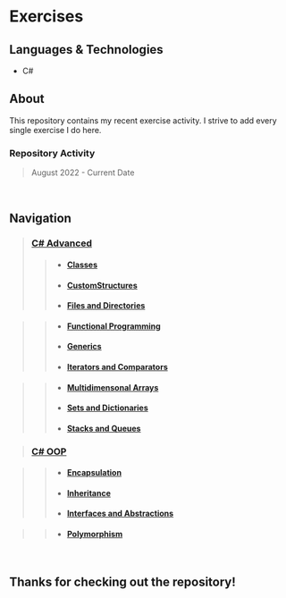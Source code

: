 # Exercises

## Languages & Technologies
- C#

## About
This repository contains my recent exercise activity.
I strive to add every single exercise I do here.
### Repository Activity
> August 2022 - Current Date

<br />

## Navigation
> ### <a href="https://github.com/viktorgkw/Exercises/tree/main/C%23%20Advanced">C# Advanced</a>
>> - #### <a href="https://github.com/viktorgkw/Exercises/tree/main/C%23%20Advanced/Classes">Classes</a>
>> - #### <a href="https://github.com/viktorgkw/Exercises/tree/main/C%23%20Advanced/CustomStructures">CustomStructures</a>
>> - #### <a href="https://github.com/viktorgkw/Exercises/tree/main/C%23%20Advanced/FilesAndDirectories">Files and Directories</a>

>> - #### <a href="https://github.com/viktorgkw/Exercises/tree/main/C%23%20Advanced/FunctionalProgramming">Functional Programming</a>
>> - #### <a href="https://github.com/viktorgkw/Exercises/tree/main/C%23%20Advanced/Generics">Generics</a>
>> - #### <a href="https://github.com/viktorgkw/Exercises/tree/main/C%23%20Advanced/IteratorsAndComparators">Iterators and Comparators</a>

>> - #### <a href="https://github.com/viktorgkw/Exercises/tree/main/C%23%20Advanced/MultidimensionalArrays">Multidimensonal Arrays</a>
>> - #### <a href="https://github.com/viktorgkw/Exercises/tree/main/C%23%20Advanced/SetsAndDictionaries">Sets and Dictionaries</a>
>> - #### <a href="https://github.com/viktorgkw/Exercises/tree/main/C%23%20Advanced/StacksAndQueues">Stacks and Queues</a>

> ### <a href="https://github.com/viktorgkw/Exercises/tree/main/C%23%20OOP">C# OOP</a>

>> - #### <a href="https://github.com/viktorgkw/Exercises/tree/main/C%23%20OOP/Encapsulation">Encapsulation</a>
>> - #### <a href="https://github.com/viktorgkw/Exercises/tree/main/C%23%20OOP/Inheritance">Inheritance</a>
>> - #### <a href="https://github.com/viktorgkw/Exercises/tree/main/C%23%20OOP/InterfacesAndAbstractions">Interfaces and Abstractions</a>

>> - #### <a href="https://github.com/viktorgkw/Exercises/tree/main/C%23%20OOP/Polymorphism">Polymorphism</a>

<br />

## Thanks for checking out the repository!
